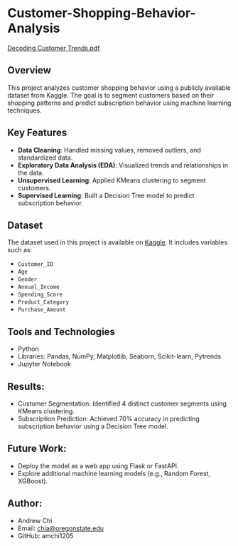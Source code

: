 # Customer-Shopping-Behavior-Analysis

[Decoding Customer Trends.pdf](https://github.com/user-attachments/files/19259218/Decoding.Customer.Trends.pdf)

## Overview
This project analyzes customer shopping behavior using a publicly available dataset from Kaggle. The goal is to segment customers based on their shopping patterns and predict subscription behavior using machine learning techniques.

## Key Features
- **Data Cleaning**: Handled missing values, removed outliers, and standardized data.
- **Exploratory Data Analysis (EDA)**: Visualized trends and relationships in the data.
- **Unsupervised Learning**: Applied KMeans clustering to segment customers.
- **Supervised Learning**: Built a Decision Tree model to predict subscription behavior.

## Dataset
The dataset used in this project is available on [Kaggle](https://www.kaggle.com/datasets/customer-shopping-latest-trends). It includes variables such as:
- `Customer_ID`
- `Age`
- `Gender`
- `Annual_Income`
- `Spending_Score`
- `Product_Category`
- `Purchase_Amount`

## Tools and Technologies
- Python
- Libraries: Pandas, NumPy, Matplotlib, Seaborn, Scikit-learn, Pytrends
- Jupyter Notebook

## Results:
- Customer Segmentation: Identified 4 distinct customer segments using KMeans clustering.
- Subscription Prediction: Achieved 70% accuracy in predicting subscription behavior using a Decision Tree model.

## Future Work:

- Deploy the model as a web app using Flask or FastAPI.
- Explore additional machine learning models (e.g., Random Forest, XGBoost).

## Author:
- Andrew Chi
- Email: chia@oregonstate.edu
- GitHub: amchi1205
